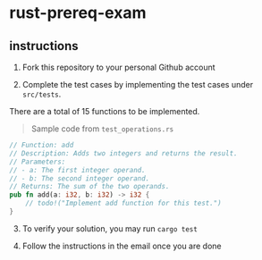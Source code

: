 # rust-prereq-exam

## instructions
1. Fork this repository to your personal Github account

2. Complete the test cases by implementing the test cases under `src/tests`.

There are a total of 15 functions to be implemented.

> Sample code from `test_operations.rs`
```rust
// Function: add
// Description: Adds two integers and returns the result.
// Parameters:
// - a: The first integer operand.
// - b: The second integer operand.
// Returns: The sum of the two operands.
pub fn add(a: i32, b: i32) -> i32 {
    // todo!("Implement add function for this test.")
}
```
3. To verify your solution, you may run `cargo test`

4. Follow the instructions in the email once you are done